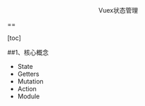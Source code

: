 <p style='text-align:center'>Vuex状态管理</p>
==

[toc]


##1、核心概念
- State
- Getters
- Mutation
- Action
- Module

